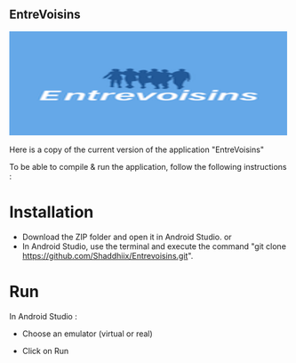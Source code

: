 ## EntreVoisins

<img src="ImageApp.PNG" width="500" height="187"/>

Here is a copy of the current version of the application "EntreVoisins"

To be able to compile & run the application, follow the following instructions :
# Installation

- Download the ZIP folder and open it in Android Studio.
  or
- In Android Studio, use the terminal and execute the command "git clone https://github.com/Shaddhiix/Entrevoisins.git".

# Run

In Android Studio :

- Choose an emulator (virtual or real)

- Click on Run
